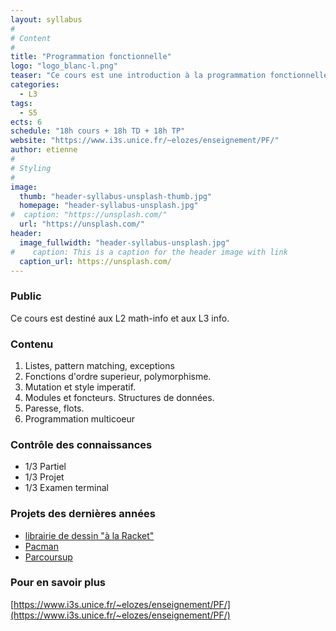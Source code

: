 ```yaml
---
layout: syllabus
#
# Content
#
title: "Programmation fonctionnelle"
logo: "logo_blanc-l.png"
teaser: "Ce cours est une introduction à la programmation fonctionnelle typée. Le langage support pour le cours est OCaml."
categories:
  - L3
tags:
  - S5
ects: 6
schedule: "18h cours + 18h TD + 18h TP"
website: "https://www.i3s.unice.fr/~elozes/enseignement/PF/"
author: etienne
#
# Styling
#
image:
  thumb: "header-syllabus-unsplash-thumb.jpg"
  homepage: "header-syllabus-unsplash.jpg"
#  caption: "https://unsplash.com/"
  url: "https://unsplash.com/"
header:
  image_fullwidth: "header-syllabus-unsplash.jpg"
#    caption: This is a caption for the header image with link
  caption_url: https://unsplash.com/  
---
```


### Public ###

Ce cours est destiné aux L2 math-info et aux L3 info.

###  Contenu ###

1. Listes, pattern matching, exceptions
2. Fonctions d'ordre superieur, polymorphisme.
3. Mutation et style imperatif.
4. Modules et foncteurs. Structures de données.
5. Paresse, flots.
6. Programmation multicoeur

### Contrôle des connaissances ###

- 1/3 Partiel
- 1/3 Projet
- 1/3 Examen terminal

### Projets des dernières années

- [librairie de dessin "à la Racket"](https://www.i3s.unice.fr/~elozes/enseignement/Archives/2019_2020/PF/projet/sujet-projet.html)
- [Pacman](https://www.i3s.unice.fr/~elozes/enseignement/Archives/2020_2021/PF/sujet-projet.pdf)
- [Parcoursup](https://www.i3s.unice.fr/~elozes/enseignement/PF/sujet-projet-pf-2021.html)

### Pour en savoir plus

[https://www.i3s.unice.fr/~elozes/enseignement/PF/](https://www.i3s.unice.fr/~elozes/enseignement/PF/)
